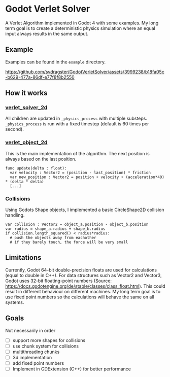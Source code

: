 # Godot Verlet Solver
A Verlet Algorithm implemented in Godot 4 with some examples. My long term goal is to create a deterministic physics simulation where an equal input always results in the same output.

## Example
Examples can be found in the `example` directory.

https://github.com/svdragster/GodotVerletSolver/assets/3999238/b18fa05c-b629-477a-86df-e77f8f8b2550

## How it works

### [verlet_solver_2d](https://github.com/svdragster/GodotVerletSolver/blob/main/verlet2d/verlet_solver_2d.gd)
All children are updated in `_physics_process` with multiple substeps. `_physics_process` is run with a fixed timestep (default is 60 times per second).

### [verlet_object_2d](https://github.com/svdragster/GodotVerletSolver/blob/main/verlet2d/verlet_object_2d.gd)
This is the main implementation of the algorithm. The next position is always based on the last position.
```gdscript
func update(delta : float):
  var velocity : Vector2 = (position - last_position) * friction
  var new_position : Vector2 = position + velocity + (acceleration*40) * (delta * delta)
  [...]
```

### Collisions
Using Godots Shape objects, I implemented a basic CircleShape2D collision handling. 
```gdscript
var collision : Vector2 = object_a.position - object_b.position
var radius = shape_a.radius + shape_b.radius
if collision.length_squared() < radius*radius:
  # push the objects away from eachother
  # if they barely touch, the force will be very small
```

## Limitations
Currently, Godot 64-bit double-precision floats are used for calculations (equal to double in C++). For data structures such as Vector2 and Vector3, Godot uses 32-bit floating-point numbers (Source: https://docs.godotengine.org/de/stable/classes/class_float.html).
This could result in different behaviour on different machines. My long term goal is to use fixed point numbers so the calculations will behave the same on all systems.

## Goals
Not necessarily in order
- [ ] support more shapes for collisions
- [ ] use chunk system for collisions
- [ ] multithreading chunks
- [ ] 3d implementation
- [ ] add fixed point numbers
- [ ] Implement in GDExtension (C++) for better performance
